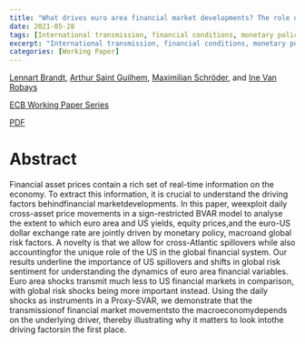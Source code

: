 ```yaml
---
title: "What drives euro area financial market developments? The role of US spillovers and global risk"
date: 2021-05-28
tags: [International transmission, financial conditions, monetary policy, large-scale asset purchases, high-frequency identification]
excerpt: "International transmission, financial conditions, monetary policy, large-scale asset purchases, high-frequency identification."
categories: [Working Paper]
---
```

[Lennart Brandt](),
[Arthur Saint Guilhem](https://papers.ssrn.com/sol3/cf_dev/AbsByAuth.cfm?per_id=3920463),
[Maximilian Schröder](https://papers.ssrn.com/sol3/cf_dev/AbsByAuth.cfm?per_id=3737565), and [Ine Van Robays](https://papers.ssrn.com/sol3/cf_dev/AbsByAuth.cfm?per_id=615552)

[ECB Working Paper Series](https://www.ecb.europa.eu/pub/research/working-papers/html/index.en.html)

[PDF](https://www.ecb.europa.eu/pub/pdf/scpwps/ecb.wp2560~f98f3c7d78.en.pdf?557af6dae576cddfaffba73700e7f6b7)

<!--


<a href="/assets/codes/Lecture_1.ipynb"><button class="btn" style="background-color:DodgerBlue; color:white" ><i class="fa fa-download"></i> Download</button></a>

-->



# Abstract
Financial asset prices contain a rich set of real-time information on the economy. To extract this  information,  it  is  crucial to understand the  driving  factors  behindfinancial  marketdevelopments. In this paper, weexploit daily cross-asset price movements in a sign-restricted BVAR model to analyse the extent to which euro area and US yields, equity prices,and the euro-US dollar exchange rate are jointly driven by monetary policy, macroand global risk factors. A novelty is that we allow for cross-Atlantic spillovers while also accountingfor the unique role of the US in the global financial system. Our results underline the importance of US spillovers and shifts in global risk sentiment for understanding the dynamics of euro area financial variables. Euro area shocks transmit much less to US financial markets in comparison, with global risk shocks being more important instead. Using the daily shocks as instruments in a Proxy-SVAR, we demonstrate that the transmissionof financial market movementsto the macroeconomydepends on the underlying driver, thereby illustrating why it matters to look intothe driving factorsin the first place.
